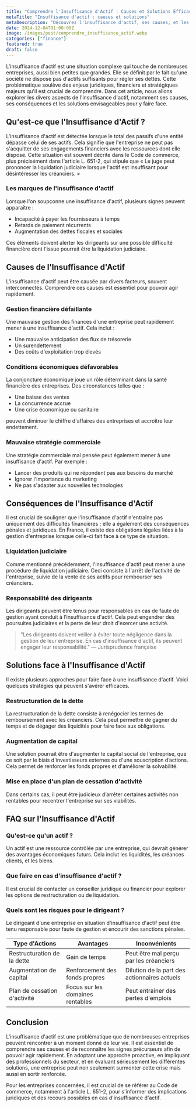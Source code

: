 ```yaml
---
title: "Comprendre l'Insuffisance d'Actif : Causes et Solutions Efficaces"
metaTitle: "Insuffisance d'actif : causes et solutions"
metaDescription: "Découvrez l'insuffisance d'actif, ses causes, et les solutions pour y faire face."
date: 2024-12-04T01:00:00Z
image: /images/post/comprendre_insuffisance_actif.webp
categories: ["finance"]
featured: true
draft: false
---
```


L'insuffisance d'actif est une situation complexe qui touche de nombreuses entreprises, aussi bien petites que grandes. Elle se définit par le fait qu'une société ne dispose pas d'actifs suffisants pour régler ses dettes. Cette problématique soulève des enjeux juridiques, financiers et stratégiques majeurs qu'il est crucial de comprendre. Dans cet article, nous allons explorer les divers aspects de l'insuffisance d'actif, notamment ses causes, ses conséquences et les solutions envisageables pour y faire face.

## Qu'est-ce que l'Insuffisance d'Actif ?

L'insuffisance d'actif est détectée lorsque le total des passifs d'une entité dépasse celui de ses actifs. Cela signifie que l'entreprise ne peut pas s'acquitter de ses engagements financiers avec les ressources dont elle dispose. Cette situation est souvent décrite dans le Code de commerce, plus précisément dans l'article L. 651-2, qui stipule que « Le juge peut prononcer la liquidation judiciaire lorsque l'actif est insuffisant pour désintéresser les créanciers. »

### Les marques de l'insuffisance d'actif

Lorsque l'on soupçonne une insuffisance d'actif, plusieurs signes peuvent apparaître :

- Incapacité à payer les fournisseurs à temps
- Retards de paiement récurrents
- Augmentation des dettes fiscales et sociales

Ces éléments doivent alerter les dirigeants sur une possible difficulté financière dont l'issue pourrait être la liquidation judiciaire.

## Causes de l'Insuffisance d'Actif

L'insuffisance d'actif peut être causée par divers facteurs, souvent interconnectés. Comprendre ces causes est essentiel pour pouvoir agir rapidement.

### Gestion financière défaillante

Une mauvaise gestion des finances d'une entreprise peut rapidement mener à une insuffisance d'actif. Cela inclut :

- Une mauvaise anticipation des flux de trésorerie
- Un surendettement
- Des coûts d'exploitation trop élevés

### Conditions économiques défavorables

La conjoncture économique joue un rôle déterminant dans la santé financière des entreprises. Des circonstances telles que :

- Une baisse des ventes
- La concurrence accrue
- Une crise économique ou sanitaire

peuvent diminuer le chiffre d'affaires des entreprises et accroître leur endettement.

### Mauvaise stratégie commerciale

Une stratégie commerciale mal pensée peut également mener à une insuffisance d'actif. Par exemple :

- Lancer des produits qui ne répondent pas aux besoins du marché
- Ignorer l'importance du marketing
- Ne pas s'adapter aux nouvelles technologies

## Conséquences de l'Insuffisance d'Actif

Il est crucial de souligner que l'insuffisance d'actif n'entraîne pas uniquement des difficultés financières ; elle a également des conséquences pénales et juridiques. En France, il existe des obligations légales liées à la gestion d'entreprise lorsque celle-ci fait face à ce type de situation.

### Liquidation judiciaire

Comme mentionné précédemment, l'insuffisance d'actif peut mener à une procédure de liquidation judiciaire. Ceci consiste à l'arrêt de l'activité de l'entreprise, suivie de la vente de ses actifs pour rembourser ses créanciers.

### Responsabilité des dirigeants

Les dirigeants peuvent être tenus pour responsables en cas de faute de gestion ayant conduit à l’insuffisance d'actif. Cela peut engendrer des poursuites judiciaires et la perte de leur droit d'exercer une activité.

> "Les dirigeants doivent veiller à éviter toute négligence dans la gestion de leur entreprise. En cas d'insuffisance d'actif, ils peuvent engager leur responsabilité." — Jurisprudence française

## Solutions face à l'Insuffisance d'Actif

Il existe plusieurs approches pour faire face à une insuffisance d'actif. Voici quelques stratégies qui peuvent s'avérer efficaces.

### Restructuration de la dette

La restructuration de la dette consiste à renégocier les termes de remboursement avec les créanciers. Cela peut permettre de gagner du temps et de dégager des liquidités pour faire face aux obligations.

### Augmentation de capital

Une solution pourrait être d'augmenter le capital social de l'entreprise, que ce soit par le biais d'investisseurs externes ou d'une souscription d’actions. Cela permet de renforcer les fonds propres et d'améliorer la solvabilité.

### Mise en place d'un plan de cessation d'activité

Dans certains cas, il peut être judicieux d’arrêter certaines activités non rentables pour recentrer l'entreprise sur ses viabilités.

## FAQ sur l'Insuffisance d'Actif

### Qu'est-ce qu'un actif ?
Un actif est une ressource contrôlée par une entreprise, qui devrait générer des avantages économiques futurs. Cela inclut les liquidités, les créances clients, et les biens.

### Que faire en cas d'insuffisance d'actif ?
Il est crucial de contacter un conseiller juridique ou financier pour explorer les options de restructuration ou de liquidation.

### Quels sont les risques pour le dirigeant ?
Le dirigeant d'une entreprise en situation d'insuffisance d'actif peut être tenu responsable pour faute de gestion et encourir des sanctions pénales.

| Type d'Actions | Avantages | Inconvénients |
|----------------|-----------|---------------|
| Restructuration de la dette | Gain de temps | Peut être mal perçu par les créanciers |
| Augmentation de capital | Renforcement des fonds propres | Dilution de la part des actionnaires actuels |
| Plan de cessation d'activité | Focus sur les domaines rentables | Peut entraîner des pertes d'emplois |

## Conclusion

L'insuffisance d'actif est une problématique que de nombreuses entreprises peuvent rencontrer à un moment donné de leur vie. Il est essentiel de comprendre ses causes et de reconnaître les signes précurseurs afin de pouvoir agir rapidement. En adoptant une approche proactive, en impliquant des professionnels du secteur, et en évaluant sérieusement les différentes solutions, une entreprise peut non seulement surmonter cette crise mais aussi en sortir renforcée.

Pour les entreprises concernées, il est crucial de se référer au Code de commerce, notamment à l'article L. 651-2, pour s'informer des implications juridiques et des recours possibles en cas d'insuffisance d'actif.